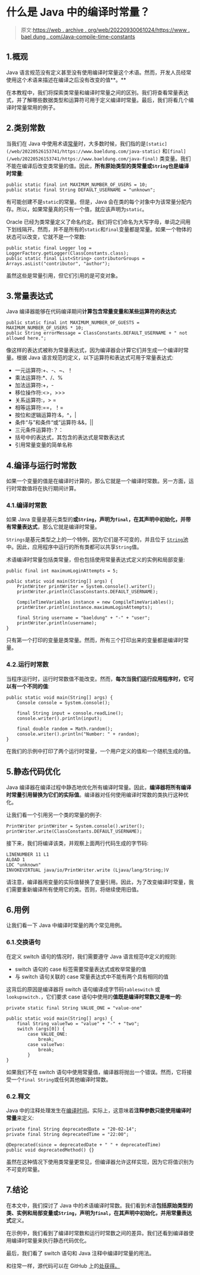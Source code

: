 # 什么是 Java 中的编译时常量？

> 原文:[https://web . archive . org/web/20220930061024/https://www . bael dung . com/Java-compile-time-constants](https://web.archive.org/web/20220930061024/https://www.baeldung.com/java-compile-time-constants)

## 1.概观

Java 语言规范没有定义甚至没有使用编译时常量这个术语。然而，开发人员经常使用这个术语来描述在编译之后没有改变的值**。**

在本教程中，我们将探索类常量和编译时常量之间的区别。我们将查看常量表达式，并了解哪些数据类型和运算符可用于定义编译时常量。最后，我们将看几个编译时常量常用的例子。

## 2.类别常数

当我们在 Java 中使用术语[常量](/web/20220526153741/https://www.baeldung.com/java-constants-good-practices)时，大多数时候，我们指的是`[static](/web/20220526153741/https://www.baeldung.com/java-static)` 和`[final](/web/20220526153741/https://www.baeldung.com/java-final)` 类变量。我们不能在编译后改变类常量的值。因此，**所有原始类型的类常量或`String`也是编译时常量**:

```
public static final int MAXIMUM_NUMBER_OF_USERS = 10;
public static final String DEFAULT_USERNAME = "unknown"; 
```

有可能创建不是`static`的常量。但是，Java 会在类的每个对象中为该常量分配内存。所以，如果常量真的只有一个值，就应该声明为`static`。

Oracle 已经为类常量定义了命名约定。我们将它们命名为大写字母，单词之间用下划线隔开。然而，并不是所有的`static`和`final`变量都是常量。如果一个物体的状态可以改变，它就不是一个常数:

```
public static final Logger log = LoggerFactory.getLogger(ClassConstants.class);
public static final List<String> contributorGroups = Arrays.asList("contributor", "author");
```

虽然这些是常量引用，但它们引用的是可变对象。

## 3.常量表达式

Java 编译器能够在代码编译期间**计算包含常量变量和某些运算符的表达式**:

```
public static final int MAXIMUM_NUMBER_OF_GUESTS = MAXIMUM_NUMBER_OF_USERS * 10;
public String errorMessage = ClassConstants.DEFAULT_USERNAME + " not allowed here.";
```

像这样的表达式被称为常量表达式，因为编译器会计算它们并生成一个编译时常量。根据 Java 语言规范的定义，以下运算符和表达式可用于常量表达式:

*   一元运算符:+、-、~、！
*   乘法运算符:*、/、%
*   加法运算符:+，-
*   移位操作符:<>，>>>
*   关系运算符:，> =
*   相等运算符:==，！=
*   按位和逻辑运算符:&，^，|
*   条件“与”和条件“或”运算符:&&，||
*   三元条件运算符:？：
*   括号中的表达式，其包含的表达式是常数表达式
*   引用常量变量的简单名称

## 4.编译与运行时常数

如果一个变量的值是在编译时计算的，那么它就是一个编译时常数。另一方面，运行时常数值将在执行期间计算。

### 4.1.编译时常数

如果 Java 变量是基元类型的**或`String`，声明为`final`，在其声明中初始化，并带有常量表达式**，那么它就是编译时常量。

`Strings`是基元类型之上的一个特例，因为它们是不可变的，并且位于 [`String`池](/web/20220526153741/https://www.baeldung.com/java-string-pool)中。因此，应用程序中运行的所有类都可以共享`String`值。

术语编译时常量包括类常量，但也包括使用常量表达式定义的实例和局部变量:

```
public final int maximumLoginAttempts = 5;

public static void main(String[] args) {
    PrintWriter printWriter = System.console().writer();
    printWriter.println(ClassConstants.DEFAULT_USERNAME);

    CompileTimeVariables instance = new CompileTimeVariables();
    printWriter.println(instance.maximumLoginAttempts);

    final String username = "baeldung" + "-" + "user";
    printWriter.println(username);
}
```

只有第一个打印的变量是类常量。然而，所有三个打印出来的变量都是编译时常量。

### 4.2.运行时常数

当程序运行时，运行时常数值不能改变。然而，**每次当我们运行应用程序时，它可以有一个不同的值**:

```
public static void main(String[] args) {
    Console console = System.console();

    final String input = console.readLine();
    console.writer().println(input);

    final double random = Math.random();
    console.writer().println("Number: " + random);
}
```

在我们的示例中打印了两个运行时常量，一个用户定义的值和一个随机生成的值。

## 5.静态代码优化

Java 编译器在编译过程中静态地优化所有编译时常量。因此，**编译器将所有编译时常量引用替换为它们的实际值**。编译器对任何使用编译时常数的类执行这种优化。

让我们看一个引用另一个类的常量的例子:

```
PrintWriter printWriter = System.console().writer();
printWriter.write(ClassConstants.DEFAULT_USERNAME);
```

接下来，我们将编译该类，并观察上面两行代码生成的字节码:

```
LINENUMBER 11 L1
ALOAD 1
LDC "unknown"
INVOKEVIRTUAL java/io/PrintWriter.write (Ljava/lang/String;)V
```

请注意，编译器用变量的实际值替换了变量引用。因此，为了改变编译时常量，我们需要重新编译所有使用它的类。否则，将继续使用旧值。

## 6.用例

让我们看一下 Java 中编译时常量的两个常见用例。

### 6.1.交换语句

在定义 switch 语句的情况时，我们需要遵守 Java 语言规范中定义的规则:

*   switch 语句的 case 标签需要常量表达式或枚举常量的值
*   与 switch 语句关联的 case 常量表达式中不能有两个具有相同的值

这背后的原因是编译器将 switch 语句编译成字节码`tableswitch` 或`lookupswitch.`，它们要求 case 语句中使用的**值既是编译时常数又是唯一的**:

```
private static final String VALUE_ONE = "value-one"

public static void main(String[] args) {
    final String valueTwo = "value" + "-" + "two";
    switch (args[0]) {
        case VALUE_ONE:
            break;
        case valueTwo:
            break;
        }
}
```

如果我们不在 switch 语句中使用常量值，编译器将抛出一个错误。然而，它将接受一个`final String`或任何其他编译时常数。

### 6.2.释文

Java 中的注释处理发生在[编译时间](/web/20220526153741/https://www.baeldung.com/cs/compile-load-execution-time)。实际上，这意味着**注释参数只能使用编译时常量**来定义:

```
private final String deprecatedDate = "20-02-14";
private final String deprecatedTime = "22:00";

@Deprecated(since = deprecatedDate + " " + deprecatedTime)
public void deprecatedMethod() {}
```

虽然在这种情况下使用类常量更常见，但编译器允许这样实现，因为它将值识别为不可变的常量。

## 7.结论

在本文中，我们探讨了 Java 中的术语编译时常数。我们看到术语**包括原始类型的类、实例和局部变量或`String`，声明为`final`，在其声明中初始化，并用常量表达式**定义。

在示例中，我们看到了编译时常数和运行时常数之间的差异。我们还看到编译器使用编译时常量来执行静态代码优化。

最后，我们看了 switch 语句和 Java 注释中编译时常量的用法。

和往常一样，源代码可以在 GitHub 上的[处获得。](https://web.archive.org/web/20220526153741/https://github.com/eugenp/tutorials/tree/master/core-java-modules/core-java-lang-4)